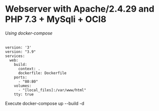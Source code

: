 # Webserver with Apache/2.4.29 and PHP 7.3 + MySqli + OCI8

###### Using docker-compose
```
version: '3'
version: "3.9"
services:
  web:
    build:
      context: . 
      dockerfile: Dockerfile
    ports:
      - "80:80"
    volumes:
      - "[local_files]:/var/www/html"
    tty: true

```

Execute docker-compose up --build -d